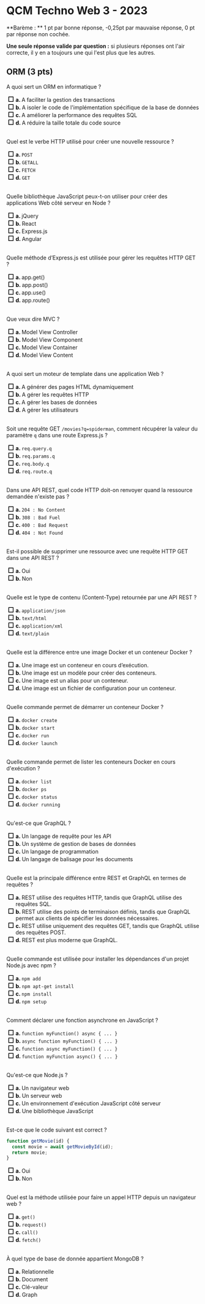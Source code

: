 # QCM Techno Web 3 - 2023

**Barème : ** 1 pt par bonne réponse, -0,25pt par mauvaise réponse, 0 pt par réponse non cochée.

**Une seule réponse valide par question :** si plusieurs réponses ont l'air correcte, il y en a toujours une qui l'est plus que les autres.

## ORM (3 pts)

A quoi sert un ORM en informatique ?

- A faciliter la gestion des transactions
- A isoler le code de l'implémentation spécifique de la base de données
- A améliorer la performance des requêtes SQL
- A réduire la taille totale du code source

Quel est le verbe HTTP utilisé pour créer une nouvelle ressource ?

- `POST`
- `GETALL`
- `FETCH`
- `GET`

Quelle bibliothèque JavaScript peux-t-on utiliser pour créer des applications Web côté serveur en Node ?

- jQuery
- React
- Express.js
- Angular

Quelle méthode d’Express.js est utilisée pour gérer les requêtes HTTP GET ?

- app.get()
- app.post()
- app.use()
- app.route()

Que veux dire MVC ?

- Model View Controller
- Model View Component
- Model View Container
- Model View Content

A quoi sert un moteur de template dans une application Web ?

- A générer des pages HTML dynamiquement
- A gérer les requêtes HTTP
- A gérer les bases de données
- A gérer les utilisateurs

Soit une requête GET `/movies?q=spiderman`, comment récupérer la valeur du paramètre `q` dans une route Express.js ?

- `req.query.q`
- `req.params.q`
- `req.body.q`
- `req.route.q`

Dans une API REST, quel code HTTP doit-on renvoyer quand la ressource demandée n'existe pas ?

- `204 : No Content`
- `308 : Bad Fuel`
- `400 : Bad Request`
- `404 : Not Found`

Est-il possible de supprimer une ressource avec une requête HTTP GET dans une API REST ?

- Oui
- Non

Quelle est le type de contenu (Content-Type) retournée par une API REST ?

- `application/json`
- `text/html`
- `application/xml`
- `text/plain`

Quelle est la différence entre une image Docker et un conteneur Docker ?

- Une image est un conteneur en cours d’exécution.
- Une image est un modèle pour créer des conteneurs.
- Une image est un alias pour un conteneur.
- Une image est un fichier de configuration pour un conteneur.

Quelle commande permet de démarrer un conteneur Docker ?

- `docker create`
- `docker start`
- `docker run`
- `docker launch`

Quelle commande permet de lister les conteneurs Docker en cours d'exécution ?

- `docker list`
- `docker ps`
- `docker status`
- `docker running`

Qu'est-ce que GraphQL ?

- Un langage de requête pour les API
- Un système de gestion de bases de données
- Un langage de programmation
- Un langage de balisage pour les documents

Quelle est la principale différence entre REST et GraphQL en termes de requêtes ?

- REST utilise des requêtes HTTP, tandis que GraphQL utilise des requêtes SQL.
- REST utilise des points de terminaison définis, tandis que GraphQL permet aux clients de spécifier les données nécessaires.
- REST utilise uniquement des requêtes GET, tandis que GraphQL utilise des requêtes POST.
- REST est plus moderne que GraphQL.

Quelle commande est utilisée pour installer les dépendances d'un projet Node.js avec npm ?

- `npm add`
- `npm apt-get install`
- `npm install`
- `npm setup`

Comment déclarer une fonction asynchrone en JavaScript ?

- `function myFunction() async { ... }`
- `async function myFunction() { ... }`
- `function async myFunction() { ... }`
- `function myFunction async() { ... }`

Qu'est-ce que Node.js ?

- Un navigateur web
- Un serveur web
- Un environnement d'exécution JavaScript côté serveur
- Une bibliothèque JavaScript

Est-ce que le code suivant est correct ?

```javascript
function getMovie(id) {
  const movie = await getMovieById(id);
  return movie;
}
```

- Oui
- Non

Quel est la méthode utilisée pour faire un appel HTTP depuis un navigateur web ?

- `get()`
- `request()`
- `call()`
- `fetch()`

À quel type de base de donnée appartient MongoDB ?

- Relationnelle
- Document
- Clé-valeur
- Graph

<style>
    ul {
      padding-left: 1.5rem;
      counter-reset: question;
      margin-bottom: 2rem;
    }
    li {
      list-style: none;
      counter-increment: question;
    }

    li::before {
      content: counter(question, lower-alpha) ". ";
        color: #000;
        font-weight: bold;

    }
    li::marker {
      content: " ☐ ";
        color: #000;
        font-size: 1.1rem;
        font-weight: bold;
    }

    @media print {
      :global(html, body) {
        font-size: 13.6px;
      }
      p {
        margin-bottom: 0.5rem !important;
      }
      ul {
        margin-top: 0 !important;
        margin-bottom: 0 !important;
      }
    }
</style>
